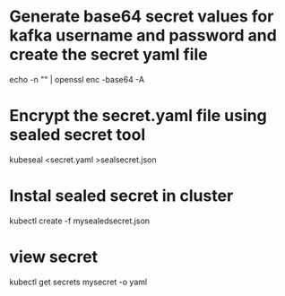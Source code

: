# Generate base64 secret values for kafka username and password and create the secret yaml file

echo -n "<provide your value here>" | openssl enc -base64 -A

# Encrypt the secret.yaml file using sealed secret tool

kubeseal <secret.yaml >sealsecret.json

# Instal sealed secret in cluster
kubectl create -f mysealedsecret.json

# view secret
kubectl get secrets mysecret -o yaml
